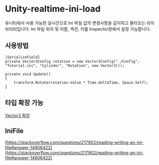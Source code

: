 # Unity-realtime-ini-load
유니티에서 사용 가능한 실시간으로 Ini 파일 값의 변경사항을 감지하고 불러오는 라이브러리입니다.
Ini 파일 위치 및 이름, 섹션, 키를 Inspector창에서 설정 가능합니다.

## 사용방법
```
[SerializeField]
private Vector3Config rotation = new Vector3Config("./Config", "Tutorial.ini", "Cylinder", "Rotation", new Vector3());

private void Update()
{
	transform.Rotate(rotation.Value * Time.deltaTime, Space.Self);
}
```

## 타입 확장 가능
[Vector3 확장](https://github.com/wakeup5/Unity-realtime-ini-load/blob/master/Waker/Realtime-Load-Ini/Scripts/Types/Vector3Config.cs)

## IniFile
[https://stackoverflow.com/questions/217902/reading-writing-an-ini-file#answer-14906422](https://stackoverflow.com/questions/217902/reading-writing-an-ini-file#answer-14906422)
